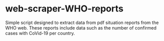 # web-scraper-WHO-reports
Simple script designed to extract data from pdf situation reports from the WHO web. These reports include data such as the number of  confirmed cases with CoVid-19 per country.
